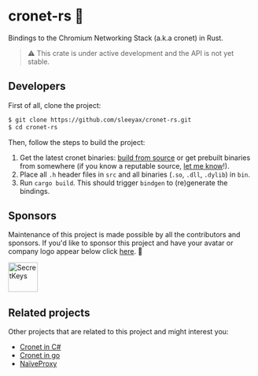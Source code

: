 # cronet-rs 🦀

Bindings to the Chromium Networking Stack (a.k.a cronet) in Rust.

> :warning: This crate is under active development and the API is not yet stable.

## Developers

First of all, clone the project:

```bash
$ git clone https://github.com/sleeyax/cronet-rs.git
$ cd cronet-rs
```

Then, follow the steps to build the project:

1. Get the latest cronet binaries: [build from source](https://chromium.googlesource.com/chromium/src/+/refs/heads/main/components/cronet/build_instructions.md) or get prebuilt binaries from somewhere (if you know a reputable source, [let me know](https://github.com/sleeyax/cronet-rs/issues/new)!).
2. Place all `.h` header files in `src` and all binaries (`.so`, `.dll`, `.dylib`) in `bin`.
3. Run `cargo build`. This should trigger `bindgen` to (re)generate the bindings.

## Sponsors

Maintenance of this project is made possible by all the contributors and sponsors.
If you'd like to sponsor this project and have your avatar or company logo appear below click [here](https://github.com/sponsors/sleeyax). 💖

<!-- sponsors --><a href="https://github.com/secretkeysio"><img src="https://github.com/secretkeysio.png" width="60px" alt="SecretKeys" /></a><!-- sponsors -->

## Related projects

Other projects that are related to this project and might interest you:

- [Cronet in C#](https://github.com/sleeyax/CronetSharp)
- [Cronet in go](https://github.com/SagerNet/cronet-go)
- [NaïveProxy](https://github.com/klzgrad/naiveproxy)

